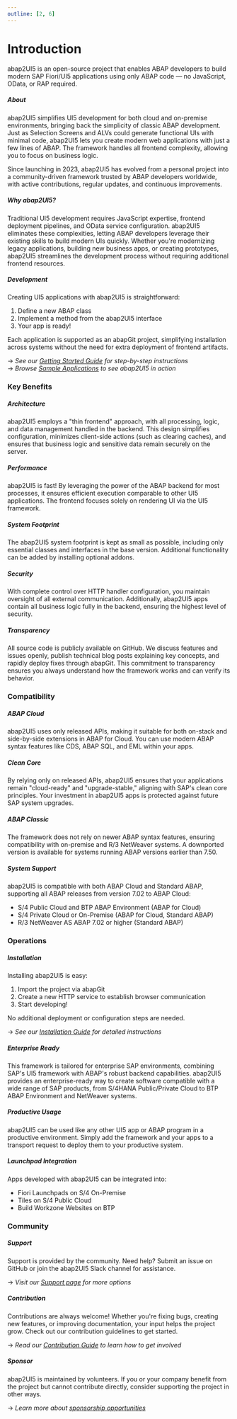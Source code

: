 ```yaml
---
outline: [2, 6]
---
```

# Introduction

abap2UI5 is an open-source project that enables ABAP developers to build modern SAP Fiori/UI5 applications using only ABAP code — no JavaScript, OData, or RAP required.

##### About
abap2UI5 simplifies UI5 development for both cloud and on-premise environments, bringing back the simplicity of classic ABAP development. Just as Selection Screens and ALVs could generate functional UIs with minimal code, abap2UI5 lets you create modern web applications with just a few lines of ABAP. The framework handles all frontend complexity, allowing you to focus on business logic.

Since launching in 2023, abap2UI5 has evolved from a personal project into a community-driven framework trusted by ABAP developers worldwide, with active contributions, regular updates, and continuous improvements.

##### Why abap2UI5?
Traditional UI5 development requires JavaScript expertise, frontend deployment pipelines, and OData service configuration. abap2UI5 eliminates these complexities, letting ABAP developers leverage their existing skills to build modern UIs quickly. Whether you're modernizing legacy applications, building new business apps, or creating prototypes, abap2UI5 streamlines the development process without requiring additional frontend resources.

##### Development
Creating UI5 applications with abap2UI5 is straightforward:
1. Define a new ABAP class
2. Implement a method from the abap2UI5 interface
3. Your app is ready!

Each application is supported as an abapGit project, simplifying installation across systems without the need for extra deployment of frontend artifacts.

→ *See our [Getting Started Guide](/get_started/quickstart.md) for step-by-step instructions*  
→ *Browse [Sample Applications](/get_started/samples.md) to see abap2UI5 in action*

### Key Benefits


##### Architecture
abap2UI5 employs a "thin frontend" approach, with all processing, logic, and data management handled in the backend. This design simplifies configuration, minimizes client-side actions (such as clearing caches), and ensures that business logic and sensitive data remain securely on the server.

##### Performance
abap2UI5 is fast! By leveraging the power of the ABAP backend for most processes, it ensures efficient execution comparable to other UI5 applications. The frontend focuses solely on rendering UI via the UI5 framework.

##### System Footprint
The abap2UI5 system footprint is kept as small as possible, including only essential classes and interfaces in the base version. Additional functionality can be added by installing optional addons.

##### Security
With complete control over HTTP handler configuration, you maintain oversight of all external communication. Additionally, abap2UI5 apps contain all business logic fully in the backend, ensuring the highest level of security.

##### Transparency
All source code is publicly available on GitHub. We discuss features and issues openly, publish technical blog posts explaining key concepts, and rapidly deploy fixes through abapGit. This commitment to transparency ensures you always understand how the framework works and can verify its behavior.

### Compatibility

##### ABAP Cloud
abap2UI5 uses only released APIs, making it suitable for both on-stack and side-by-side extensions in ABAP for Cloud. You can use modern ABAP syntax features like CDS, ABAP SQL, and EML within your apps.

##### Clean Core
By relying only on released APIs, abap2UI5 ensures that your applications remain "cloud-ready" and "upgrade-stable," aligning with SAP's clean core principles. Your investment in abap2UI5 apps is protected against future SAP system upgrades.

##### ABAP Classic
The framework does not rely on newer ABAP syntax features, ensuring compatibility with on-premise and R/3 NetWeaver systems. A downported version is available for systems running ABAP versions earlier than 7.50.

##### System Support
abap2UI5 is compatible with both ABAP Cloud and Standard ABAP, supporting all ABAP releases from version 7.02 to ABAP Cloud:
* S/4 Public Cloud and BTP ABAP Environment (ABAP for Cloud)
* S/4 Private Cloud or On-Premise (ABAP for Cloud, Standard ABAP)
* R/3 NetWeaver AS ABAP 7.02 or higher (Standard ABAP)

### Operations


##### Installation
Installing abap2UI5 is easy:
1. Import the project via abapGit
2. Create a new HTTP service to establish browser communication
3. Start developing!

No additional deployment or configuration steps are needed.

→ *See our [Installation Guide](https://abap2ui5.github.io/docs/get_started/quickstart.html) for detailed instructions*

##### Enterprise Ready
This framework is tailored for enterprise SAP environments, combining SAP's UI5 framework with ABAP's robust backend capabilities. abap2UI5 provides an enterprise-ready way to create software compatible with a wide range of SAP products, from S/4HANA Public/Private Cloud to BTP ABAP Environment and NetWeaver systems.

##### Productive Usage
abap2UI5 can be used like any other UI5 app or ABAP program in a productive environment. Simply add the framework and your apps to a transport request to deploy them to your productive system.

##### Launchpad Integration
Apps developed with abap2UI5 can be integrated into:
* Fiori Launchpads on S/4 On-Premise
* Tiles on S/4 Public Cloud
* Build Workzone Websites on BTP

### Community


##### Support
Support is provided by the community. Need help? Submit an issue on GitHub or join the abap2UI5 Slack channel for assistance.

→ *Visit our [Support page](https://abap2ui5.github.io/docs/resources/support.html) for more options*

##### Contribution
Contributions are always welcome! Whether you're fixing bugs, creating new features, or improving documentation, your input helps the project grow. Check out our contribution guidelines to get started.

→ *Read our [Contribution Guide](https://abap2ui5.github.io/docs/resources/contribution.html) to learn how to get involved*

##### Sponsor
abap2UI5 is maintained by volunteers. If you or your company benefit from the project but cannot contribute directly, consider supporting the project in other ways.

→ *Learn more about [sponsorship opportunities](https://abap2ui5.github.io/docs/resources/sponsor.html)*
